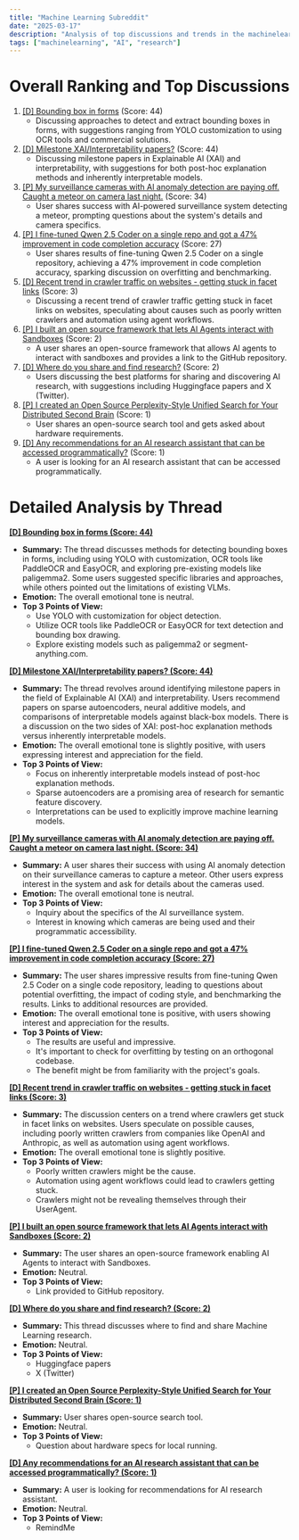 ```yaml
---
title: "Machine Learning Subreddit"
date: "2025-03-17"
description: "Analysis of top discussions and trends in the machinelearning subreddit"
tags: ["machinelearning", "AI", "research"]
---
```


# Overall Ranking and Top Discussions
1. [[D] Bounding box in forms](https://i.redd.it/rqd5z6egq5pe1.jpeg) (Score: 44)
    * Discussing approaches to detect and extract bounding boxes in forms, with suggestions ranging from YOLO customization to using OCR tools and commercial solutions.
2. [[D] Milestone XAI/Interpretability papers?](https://www.reddit.com/r/MachineLearning/comments/1jd1g5p/d_milestone_xaiinterpretability_papers/) (Score: 44)
    *  Discussing milestone papers in Explainable AI (XAI) and interpretability, with suggestions for both post-hoc explanation methods and inherently interpretable models.
3. [[P] My surveillance cameras with AI anomaly detection are paying off. Caught a meteor on camera last night.](https://www.reddit.com/r/MachineLearning/comments/1jdbc8u/p_my_surveillance_cameras_with_ai_anomaly/) (Score: 34)
    * User shares success with AI-powered surveillance system detecting a meteor, prompting questions about the system's details and camera specifics.
4.  [[P] I fine-tuned Qwen 2.5 Coder on a single repo and got a 47% improvement in code completion accuracy](https://www.reddit.com/r/MachineLearning/comments/1jdiafd/p_i_finetuned_qwen_25_coder_on_a_single_repo_and/) (Score: 27)
    * User shares results of fine-tuning Qwen 2.5 Coder on a single repository, achieving a 47% improvement in code completion accuracy, sparking discussion on overfitting and benchmarking.
5.  [[D] Recent trend in crawler traffic on websites - getting stuck in facet links](https://www.reddit.com/r/MachineLearning/comments/1jdfshf/d_recent_trend_in_crawler_traffic_on_websites/) (Score: 3)
    * Discussing a recent trend of crawler traffic getting stuck in facet links on websites, speculating about causes such as poorly written crawlers and automation using agent workflows.
6.  [[P] I built an open source framework that lets AI Agents interact with Sandboxes](https://www.reddit.com/r/MachineLearning/comments/1jdb2bk/p_i_built_an_open_source_framework_that_lets_ai/) (Score: 2)
    *  A user shares an open-source framework that allows AI agents to interact with sandboxes and provides a link to the GitHub repository.
7.  [[D] Where do you share and find research?](https://www.reddit.com/r/MachineLearning/comments/1jdg2r0/d_where_do_you_share_and_find_research/) (Score: 2)
    * Users discussing the best platforms for sharing and discovering AI research, with suggestions including Huggingface papers and X (Twitter).
8. [[P] I created an Open Source Perplexity-Style Unified Search for Your Distributed Second Brain](https://www.reddit.com/r/MachineLearning/comments/1jcvfpx/p_i_created_an_open_source_perplexitystyle/) (Score: 1)
    *  User shares an open-source search tool and gets asked about hardware requirements.
9. [[D] Any recommendations for an AI research assistant that can be accessed programmatically?](https://www.reddit.com/r/MachineLearning/comments/1jdkigt/d_any_recommendations_for_an_ai_research/) (Score: 1)
    *  A user is looking for an AI research assistant that can be accessed programmatically.

# Detailed Analysis by Thread
**[[D] Bounding box in forms (Score: 44)](https://i.redd.it/rqd5z6egq5pe1.jpeg)**
*  **Summary:** The thread discusses methods for detecting bounding boxes in forms, including using YOLO with customization, OCR tools like PaddleOCR and EasyOCR, and exploring pre-existing models like paligemma2. Some users suggested specific libraries and approaches, while others pointed out the limitations of existing VLMs.
*  **Emotion:** The overall emotional tone is neutral.
*  **Top 3 Points of View:**
    *   Use YOLO with customization for object detection.
    *   Utilize OCR tools like PaddleOCR or EasyOCR for text detection and bounding box drawing.
    *   Explore existing models such as paligemma2 or segment-anything.com.

**[[D] Milestone XAI/Interpretability papers? (Score: 44)](https://www.reddit.com/r/MachineLearning/comments/1jd1g5p/d_milestone_xaiinterpretability_papers/)**
*  **Summary:** The thread revolves around identifying milestone papers in the field of Explainable AI (XAI) and interpretability. Users recommend papers on sparse autoencoders, neural additive models, and comparisons of interpretable models against black-box models. There is a discussion on the two sides of XAI: post-hoc explanation methods versus inherently interpretable models.
*  **Emotion:** The overall emotional tone is slightly positive, with users expressing interest and appreciation for the field.
*  **Top 3 Points of View:**
    *   Focus on inherently interpretable models instead of post-hoc explanation methods.
    *   Sparse autoencoders are a promising area of research for semantic feature discovery.
    *   Interpretations can be used to explicitly improve machine learning models.

**[[P] My surveillance cameras with AI anomaly detection are paying off. Caught a meteor on camera last night. (Score: 34)](https://www.reddit.com/r/MachineLearning/comments/1jdbc8u/p_my_surveillance_cameras_with_ai_anomaly/)**
*  **Summary:** A user shares their success with using AI anomaly detection on their surveillance cameras to capture a meteor. Other users express interest in the system and ask for details about the cameras used.
*  **Emotion:** The overall emotional tone is neutral.
*  **Top 3 Points of View:**
    *   Inquiry about the specifics of the AI surveillance system.
    *   Interest in knowing which cameras are being used and their programmatic accessibility.

**[[P] I fine-tuned Qwen 2.5 Coder on a single repo and got a 47% improvement in code completion accuracy (Score: 27)](https://www.reddit.com/r/MachineLearning/comments/1jdiafd/p_i_finetuned_qwen_25_coder_on_a_single_repo_and/)**
*  **Summary:** The user shares impressive results from fine-tuning Qwen 2.5 Coder on a single code repository, leading to questions about potential overfitting, the impact of coding style, and benchmarking the results. Links to additional resources are provided.
*  **Emotion:** The overall emotional tone is positive, with users showing interest and appreciation for the results.
*  **Top 3 Points of View:**
    *   The results are useful and impressive.
    *   It's important to check for overfitting by testing on an orthogonal codebase.
    *   The benefit might be from familiarity with the project's goals.

**[[D] Recent trend in crawler traffic on websites - getting stuck in facet links (Score: 3)](https://www.reddit.com/r/MachineLearning/comments/1jdfshf/d_recent_trend_in_crawler_traffic_on_websites/)**
*  **Summary:** The discussion centers on a trend where crawlers get stuck in facet links on websites. Users speculate on possible causes, including poorly written crawlers from companies like OpenAI and Anthropic, as well as automation using agent workflows.
*  **Emotion:** The overall emotional tone is slightly positive.
*  **Top 3 Points of View:**
    *   Poorly written crawlers might be the cause.
    *   Automation using agent workflows could lead to crawlers getting stuck.
    *   Crawlers might not be revealing themselves through their UserAgent.

**[[P] I built an open source framework that lets AI Agents interact with Sandboxes (Score: 2)](https://www.reddit.com/r/MachineLearning/comments/1jdb2bk/p_i_built_an_open_source_framework_that_lets_ai/)**
*  **Summary:** The user shares an open-source framework enabling AI Agents to interact with Sandboxes.
*  **Emotion:** Neutral.
*  **Top 3 Points of View:**
    *  Link provided to GitHub repository.

**[[D] Where do you share and find research? (Score: 2)](https://www.reddit.com/r/MachineLearning/comments/1jdg2r0/d_where_do_you_share_and_find_research/)**
*  **Summary:** This thread discusses where to find and share Machine Learning research.
*  **Emotion:** Neutral.
*  **Top 3 Points of View:**
    * Huggingface papers
    * X (Twitter)

**[[P] I created an Open Source Perplexity-Style Unified Search for Your Distributed Second Brain (Score: 1)](https://www.reddit.com/r/MachineLearning/comments/1jcvfpx/p_i_created_an_open_source_perplexitystyle/)**
*  **Summary:** User shares open-source search tool.
*  **Emotion:** Neutral.
*  **Top 3 Points of View:**
    * Question about hardware specs for local running.

**[[D] Any recommendations for an AI research assistant that can be accessed programmatically? (Score: 1)](https://www.reddit.com/r/MachineLearning/comments/1jdkigt/d_any_recommendations_for_an_ai_research/)**
*  **Summary:** A user is looking for recommendations for AI research assistant.
*  **Emotion:** Neutral.
*  **Top 3 Points of View:**
    * RemindMe

